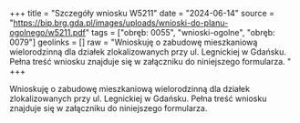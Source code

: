 +++
title = "Szczegóły wniosku W5211"
date = "2024-06-14"
source = "https://bip.brg.gda.pl/images/uploads/wnioski-do-planu-ogolnego/w5211.pdf"
tags = ["obręb: 0055", "wnioski-ogolne", "obręb: 0079"]
geolinks = []
raw = "Wnioskuję o zabudowę mieszkaniową wielorodzinną dla działek zlokalizowanych przy ul. Legnickiej w Gdańsku. Pełna treść wniosku znajduje się w załączniku do niniejszego formularza. "
+++

Wnioskuję o zabudowę mieszkaniową wielorodzinną dla działek zlokalizowanych przy ul.
Legnickiej w Gdańsku. Pełna treść wniosku znajduje się w załączniku do niniejszego formularza.



